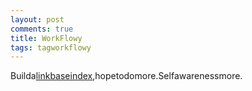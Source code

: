 ```yaml
---
layout: post
comments: true
title: WorkFlowy
tags: tagworkflowy
---
```


Builda[linkbaseindex](https://workflowy.com/s/T85CyzEsRV),hopetodomore.Selfawarenessmore.

